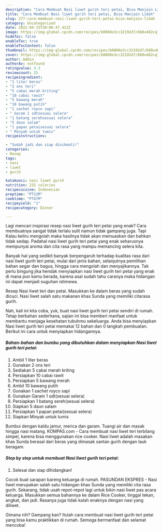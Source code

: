 ```yaml
---
description: "Cara Membuat Nasi liwet gurih teri petai, Bisa Manjain Lidah"
title: "Cara Membuat Nasi liwet gurih teri petai, Bisa Manjain Lidah"
slug: 277-cara-membuat-nasi-liwet-gurih-teri-petai-bisa-manjain-lidah
category: Uncategorized
date: 2022-04-15T20:06:47.412Z
image: https://img-global.cpcdn.com/recipes/b0808e3cc32192d7/680x482cq70/nasi-liwet-gurih-teri-petai-foto-resep-utama.jpg
hideToc: false
enableToc: true
enableTocContent: false
thumbnail: https://img-global.cpcdn.com/recipes/b0808e3cc32192d7/680x482cq70/nasi-liwet-gurih-teri-petai-foto-resep-utama.jpg
cover: https://img-global.cpcdn.com/recipes/b0808e3cc32192d7/680x482cq70/nasi-liwet-gurih-teri-petai-foto-resep-utama.jpg
author: Admin
authorAv: notfound
ratingvalue: 3.3
reviewcount: 25
recipeingredient:
- "1 liter beras"
- "2 ons teri"
- "5 cabai merah kriting"
- "10 cabai rawit"
- "5 bawang merah"
- "10 bawang putih"
- "1 sachet royco sapi"
- " Garam 1 sdtsesuai selera"
- "1 batang serehsesuai selera"
- "5 daun salam"
- "1 papan petaisesuai selera"
- " Minyak untuk tumis"
recipeinstructions:

- "Sudah jadi dan siap dinikmati!"
categories:
- Resep
tags:
- nasi
- liwet
- gurih

katakunci: nasi liwet gurih 
nutrition: 232 calories
recipecuisine: Indonesian
preptime: "PT12M"
cooktime: "PT47M"
recipeyield: "1"
recipecategory: Dinner

---
```



Lagi mencari inspirasi resep nasi liwet gurih teri petai yang enak? Cara membuatnya sangat tidak terlalu sulit namun tidak gampang juga. Tapi Kalau keliru mengolah maka hasilnya tidak akan memuaskan dan bahkan tidak sedap. Padahal nasi liwet gurih teri petai yang enak seharusnya mempunyai aroma dan cita rasa yang mampu memancing selera kita.


Banyak hal yang sedikit banyak berpengaruh terhadap kualitas rasa dari nasi liwet gurih teri petai, mulai dari jenis bahan, selanjutnya pemilihan bahan segar dan bagus, hingga cara mengolah dan menyajikannya. Tak perlu bingung jika hendak menyiapkan nasi liwet gurih teri petai yang enak di mana pun kamu berada, karena asal sudah tahu caranya maka hidangan ini dapat menjadi suguhan istimewa.

Resep Nasi liwet teri dan petai. Masukkan ke dalam beras yang sudah dicuci. Nasi liwet salah satu makanan khas Sunda yang memiliki citarasa gurih.


Nah, kali ini kita coba, yuk, buat nasi liwet gurih teri petai sendiri di rumah. Tetap berbahan sederhana, sajian ini bisa memberi manfaat untuk membantu menjaga kesehatan tubuhmu sekeluarga. Anda bisa menyiapkan Nasi liwet gurih teri petai memakai 12 bahan dan 0 langkah pembuatan. Berikut ini cara untuk menyiapkan hidangannya.

<!--inarticleads1-->

##### Bahan-bahan dan bumbu yang dibutuhkan dalam menyiapkan Nasi liwet gurih teri petai:

1. Ambil 1 liter beras
1. Gunakan 2 ons teri
1. Sediakan 5 cabai merah kriting
1. Persiapkan 10 cabai rawit
1. Persiapkan 5 bawang merah
1. Ambil 10 bawang putih
1. Gunakan 1 sachet royco sapi
1. Gunakan  Garam 1 sdt(sesuai selera)
1. Persiapkan 1 batang sereh(sesuai selera)
1. Siapkan 5 daun salam
1. Persiapkan 1 papan petai(sesuai selera)
1. Siapkan  Minyak untuk tumis


Bumbui dengan kaldu jamur, merica dan garam. Tuangi air dan masak hingga nasi matang. KOMPAS.com - Cara membuat nasi liwet teri terbilang simpel, karena bisa menggunakan rice cooker. Nasi liwet adalah masakan khas Sunda berasal dari beras yang dimasak santan gurih dengan lauk beragam. 

<!--inarticleads2-->

##### Step by step untuk membuat Nasi liwet gurih teri petai:


1. Selesai dan siap dihidangkan!

Cocok buat sarapan bareng keluarga di rumah. PASUNDAN EKSPRES - Nasi liwet merupakan salah satu hidangan khas Sunda yang memiliki cita rasa gurih. Sekarang, tidak usah repot-repot lagi untuk bikin nasi liwet pas acara keluarga. Masukkan semua bahannya ke dalam Rice Cooker, tinggal tekan, angkat, dan jadi. Rasanya juga tidak kalah enaknya dengan nasi yang diliwet. 

Gimana nih? Gampang kan? Itulah cara membuat nasi liwet gurih teri petai yang bisa kamu praktikkan di rumah. Semoga bermanfaat dan selamat mencoba!
